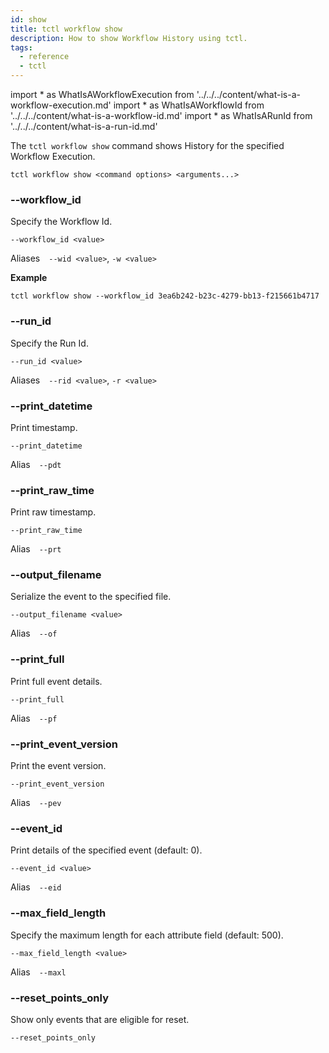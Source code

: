 ```yaml
---
id: show
title: tctl workflow show
description: How to show Workflow History using tctl.
tags:
  - reference
  - tctl
---
```


<!-- prettier-ignore -->
import * as WhatIsAWorkflowExecution from '../../../content/what-is-a-workflow-execution.md'
import * as WhatIsAWorkflowId from '../../../content/what-is-a-workflow-id.md'
import * as WhatIsARunId from '../../../content/what-is-a-run-id.md'

The `tctl workflow show` command shows History for the specified <preview page={WhatIsAWorkflowExecution}>Workflow Execution</preview>.

`tctl workflow show <command options> <arguments...>`

### --workflow_id

Specify the <preview page={WhatIsAWorkflowId}>Workflow Id</preview>.

`--workflow_id <value>`

Aliases `--wid <value>`, `-w <value>`

**Example**

```
tctl workflow show --workflow_id 3ea6b242-b23c-4279-bb13-f215661b4717
```

### --run_id

Specify the <preview page={WhatIsARunId}>Run Id</preview>.

`--run_id <value>`

Aliases `--rid <value>`, `-r <value>`

### --print_datetime

Print timestamp.

`--print_datetime`

Alias `--pdt`

### --print_raw_time

Print raw timestamp.

`--print_raw_time`

Alias `--prt`

### --output_filename

Serialize the event to the specified file.

`--output_filename <value>`

Alias `--of`

### --print_full

Print full event details.

`--print_full`

Alias `--pf`

### --print_event_version

Print the event version.

`--print_event_version`

Alias `--pev`

### --event_id

Print details of the specified event (default: 0).

`--event_id <value>`

Alias `--eid`

### --max_field_length

Specify the maximum length for each attribute field (default: 500).

`--max_field_length <value>`

Alias `--maxl`

### --reset_points_only

Show only events that are eligible for reset.

`--reset_points_only`
